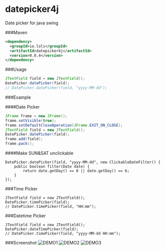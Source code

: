 datepicker4j
============
Date picker for java swing

###Maven

```xml
<dependency>
  <groupId>io.loli</groupId>
  <artifactId>datepicker4j</artifactId>
  <version>0.0.4</version>
</dependency>
```

###Usage

```java
JTextField field = new JTextField();
DatePicker.datePicker(field);
// DatePicker.datePicker(field, "yyyy-MM-dd");
```

###Example

####Date Picker

```java
JFrame frame = new JFrame();
frame.setVisible(true);
frame.setDefaultCloseOperation(JFrame.EXIT_ON_CLOSE);
JTextField field = new JTextField();
DatePicker.datePicker(field);
frame.add(field);
frame.pack();
```

####Make SUN&SAT unclickable

```
DatePicker.datePicker(field, "yyyy-MM-dd", new ClickableDateFilter() {
    public boolean filter(Date date) {
        return date.getDay() == 0 || date.getDay() == 6;
    }
});
```

###Time Picker

```
JTextField field = new JTextField();
DatePicker.timePicker(field);
// DatePicker.timePicker(field, "HH:mm");
```

###Datetime Picker

```
JTextField field = new JTextField();
DatePicker.dateTimePicker(field);
// DatePicker.timePicker(field, "yyyy-MM-dd HH:mm");
```

###Screenshot
![DEMO1](http://r.loli.io/ZfiARn.png)
![DEMO2](http://r.loli.io/aq2qeu.png)
![DEMO3](http://r.loli.io/3aqEVf.png)